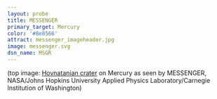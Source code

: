 ```yaml
---
layout: probe
title: MESSENGER
primary_target: Mercury
color: '#8e8566'
attract: messenger_imageheader.jpg
image: messenger.svg
dsn_name: MSGR
---
```

<div id="caption">(top image: <a href="http://www.nasa.gov/content/elliptical-crater-on-mercury/">Hovnatanian crater</a> on Mercury as seen by MESSENGER, NASA/Johns Hopkins University Applied Physics Laboratory/Carnegie Institution of Washington)</div>